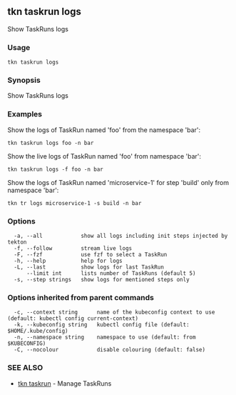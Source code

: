 ## tkn taskrun logs

Show TaskRuns logs

### Usage

```
tkn taskrun logs
```

### Synopsis

Show TaskRuns logs

### Examples


Show the logs of TaskRun named 'foo' from the namespace 'bar':

    tkn taskrun logs foo -n bar

Show the live logs of TaskRun named 'foo' from namespace 'bar':

    tkn taskrun logs -f foo -n bar

Show the logs of TaskRun named 'microservice-1' for step 'build' only from namespace 'bar':

    tkn tr logs microservice-1 -s build -n bar


### Options

```
  -a, --all            show all logs including init steps injected by tekton
  -f, --follow         stream live logs
  -F, --fzf            use fzf to select a TaskRun
  -h, --help           help for logs
  -L, --last           show logs for last TaskRun
      --limit int      lists number of TaskRuns (default 5)
  -s, --step strings   show logs for mentioned steps only
```

### Options inherited from parent commands

```
  -c, --context string      name of the kubeconfig context to use (default: kubectl config current-context)
  -k, --kubeconfig string   kubectl config file (default: $HOME/.kube/config)
  -n, --namespace string    namespace to use (default: from $KUBECONFIG)
  -C, --nocolour            disable colouring (default: false)
```

### SEE ALSO

* [tkn taskrun](tkn_taskrun.md)	 - Manage TaskRuns

